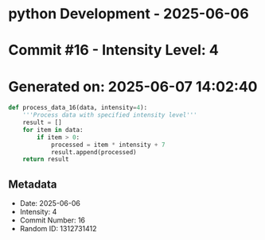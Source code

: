 ﻿# python Development - 2025-06-06
# Commit #16 - Intensity Level: 4
# Generated on: 2025-06-07 14:02:40
```python
def process_data_16(data, intensity=4):
    '''Process data with specified intensity level'''
    result = []
    for item in data:
        if item > 0:
            processed = item * intensity + 7
            result.append(processed)
    return result
```
## Metadata
- Date: 2025-06-06
- Intensity: 4
- Commit Number: 16
- Random ID: 1312731412
